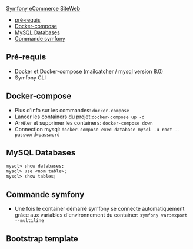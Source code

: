 [Symfony eCommerce SiteWeb](#symfony-ecommerce-siteweb)
  - [pré-requis](#pré-requis)
  - [Docker-compose](#docker-compose)
  - [MySQL Databases](#mysql-databases)
  - [Commande symfony](#commande-symfony)

## Pré-requis
- Docker et Docker-compose (mailcatcher / mysql version 8.0)
- Symfony CLI

## Docker-compose 
- Plus d'info sur les commandes: `docker-compose`
- Lancer les containers du projet:`docker-compose up -d`
- Arrêter et supprimer les containers: `docker-compose down`
- Connection mysql: `docker-compose exec database mysql -u root --password=password`

## MySQL Databases
```
mysql> show databases;
mysql> use <nom table>;
mysql> show tables;
```

## Commande symfony
- Une fois le container démarré symfony se connecte automatiquement grâce aux variables d'environnement du container: `symfony var:export --multiline`

## Bootstrap template

